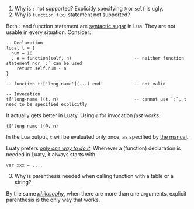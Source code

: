 
1. Why is `:` not supported? Explicitly specifying `@` or `self` is ugly.
2. Why is `function f(x)` statement not supported?

Both `:` and function statement are [syntactic sugar](https://www.lua.org/manual/5.1/manual.html#2.5.9) in Lua.
They are not usable in every situation. Consider:

```
-- Declaration
local t = {
  num = 10
  , e = function(self, n)                        -- neither function statement nor `:` can be used
    return self.num - n
}

-- function t:['long-name'](...) end             -- not valid

-- Invocation
t['long-name'](t, n)                             -- cannot use `:`, t need to be specified explicitly
```


It actually gets better in Luaty. Using `@` for invocation *just works*.
```
t['long-name'](@, n)
```
In the Lua output, `t` will be evaluated only once, as specified by [the manual](https://www.lua.org/manual/5.1/manual.html#2.5.8).


Luaty prefers [*only one way to do it*](https://wiki.python.org/moin/TOOWTDI). Whenever a (function) declaration is needed in Luaty, it always starts with

```
var xxx = ....
```


3. Why is parenthesis needed when calling function with a table or a string? 

By the same [*philosophy*](https://wiki.python.org/moin/TOOWTDI), when there are more than one arguments, explicit parenthesis is the only way that works.
